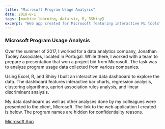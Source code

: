 ```yaml
---
title: "Microsoft Program Usage Analysis"
date: 2018-8-1
tags: [machine-learning, data-viz, R, RShiny]
excerpt: "Web app created for Microsoft featuring interactive ML tools"
---
```


<h3>Microsoft Program Usage Analysis</h3>

Over the summer of 2017, I worked for a data analytics company, Jonathan Tooley Associates, located in Portugal. While there, I worked with a team to prepare a presentation that won a project bid from Microsoft. The task was to analyze program usage data collected from various companies. 

Using Excel, R, and Shiny I built an interactive data dashboard to explore the data. The dashboard features interactive bar charts, regression analysis, clustering algorithms, apriori association rules analysis, and linear discriminent analysis. 

My data dashboard as well as other analyses done by my colleagues were presented to the client, Microsoft. The link to the web application I created is below. The program names are hidden for confidentiality reasons.

<a href="https://trevorjohnson.shinyapps.io/jta_app/" title="Microsoft App" target="_blank">Microsoft App</a>